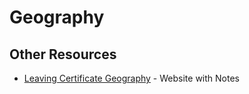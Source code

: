# Geography

## Other Resources
- [Leaving Certificate Geography](http://lcgeography.preswex.ie/) - Website with Notes